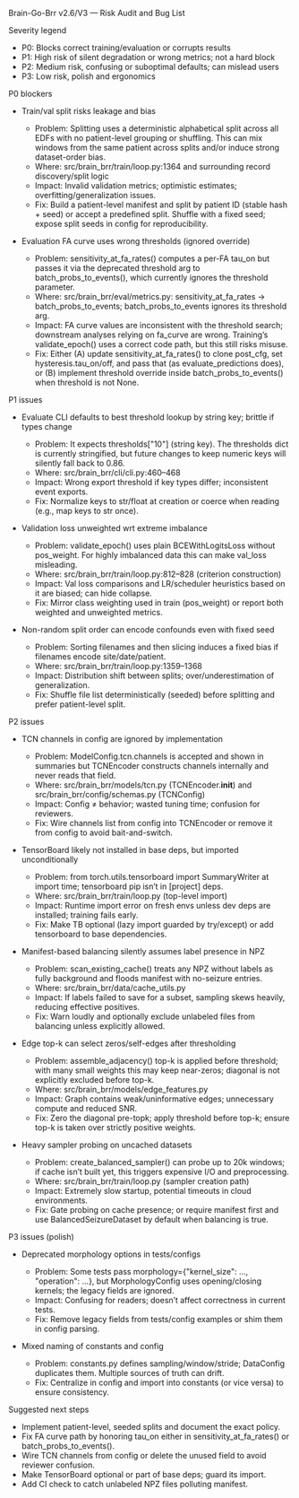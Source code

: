 Brain-Go-Brr v2.6/V3 — Risk Audit and Bug List

Severity legend
- P0: Blocks correct training/evaluation or corrupts results
- P1: High risk of silent degradation or wrong metrics; not a hard block
- P2: Medium risk, confusing or suboptimal defaults; can mislead users
- P3: Low risk, polish and ergonomics

P0 blockers
- Train/val split risks leakage and bias
  - Problem: Splitting uses a deterministic alphabetical split across all EDFs with no patient-level grouping or shuffling. This can mix windows from the same patient across splits and/or induce strong dataset-order bias.
  - Where: src/brain_brr/train/loop.py:1364 and surrounding record discovery/split logic
  - Impact: Invalid validation metrics; optimistic estimates; overfitting/generalization issues.
  - Fix: Build a patient-level manifest and split by patient ID (stable hash + seed) or accept a predefined split. Shuffle with a fixed seed; expose split seeds in config for reproducibility.

- Evaluation FA curve uses wrong thresholds (ignored override)
  - Problem: sensitivity_at_fa_rates() computes a per-FA tau_on but passes it via the deprecated threshold arg to batch_probs_to_events(), which currently ignores the threshold parameter.
  - Where: src/brain_brr/eval/metrics.py: sensitivity_at_fa_rates → batch_probs_to_events; batch_probs_to_events ignores its threshold arg.
  - Impact: FA curve values are inconsistent with the threshold search; downstream analyses relying on fa_curve are wrong. Training’s validate_epoch() uses a correct code path, but this still risks misuse.
  - Fix: Either (A) update sensitivity_at_fa_rates() to clone post_cfg, set hysteresis.tau_on/off, and pass that (as evaluate_predictions does), or (B) implement threshold override inside batch_probs_to_events() when threshold is not None.

P1 issues
- Evaluate CLI defaults to best threshold lookup by string key; brittle if types change
  - Problem: It expects thresholds["10"] (string key). The thresholds dict is currently stringified, but future changes to keep numeric keys will silently fall back to 0.86.
  - Where: src/brain_brr/cli/cli.py:460–468
  - Impact: Wrong export threshold if key types differ; inconsistent event exports.
  - Fix: Normalize keys to str/float at creation or coerce when reading (e.g., map keys to str once).

- Validation loss unweighted wrt extreme imbalance
  - Problem: validate_epoch() uses plain BCEWithLogitsLoss without pos_weight. For highly imbalanced data this can make val_loss misleading.
  - Where: src/brain_brr/train/loop.py:812–828 (criterion construction)
  - Impact: Val loss comparisons and LR/scheduler heuristics based on it are biased; can hide collapse.
  - Fix: Mirror class weighting used in train (pos_weight) or report both weighted and unweighted metrics.

- Non-random split order can encode confounds even with fixed seed
  - Problem: Sorting filenames and then slicing induces a fixed bias if filenames encode site/date/patient.
  - Where: src/brain_brr/train/loop.py:1359–1368
  - Impact: Distribution shift between splits; over/underestimation of generalization.
  - Fix: Shuffle file list deterministically (seeded) before splitting and prefer patient-level split.

P2 issues
- TCN channels in config are ignored by implementation
  - Problem: ModelConfig.tcn.channels is accepted and shown in summaries but TCNEncoder constructs channels internally and never reads that field.
  - Where: src/brain_brr/models/tcn.py (TCNEncoder.__init__) and src/brain_brr/config/schemas.py (TCNConfig)
  - Impact: Config ≠ behavior; wasted tuning time; confusion for reviewers.
  - Fix: Wire channels list from config into TCNEncoder or remove it from config to avoid bait-and-switch.

- TensorBoard likely not installed in base deps, but imported unconditionally
  - Problem: from torch.utils.tensorboard import SummaryWriter at import time; tensorboard pip isn’t in [project] deps.
  - Where: src/brain_brr/train/loop.py (top-level import)
  - Impact: Runtime import error on fresh envs unless dev deps are installed; training fails early.
  - Fix: Make TB optional (lazy import guarded by try/except) or add tensorboard to base dependencies.

- Manifest-based balancing silently assumes label presence in NPZ
  - Problem: scan_existing_cache() treats any NPZ without labels as fully background and floods manifest with no-seizure entries.
  - Where: src/brain_brr/data/cache_utils.py
  - Impact: If labels failed to save for a subset, sampling skews heavily, reducing effective positives.
  - Fix: Warn loudly and optionally exclude unlabeled files from balancing unless explicitly allowed.

- Edge top-k can select zeros/self-edges after thresholding
  - Problem: assemble_adjacency() top-k is applied before threshold; with many small weights this may keep near-zeros; diagonal is not explicitly excluded before top-k.
  - Where: src/brain_brr/models/edge_features.py
  - Impact: Graph contains weak/uninformative edges; unnecessary compute and reduced SNR.
  - Fix: Zero the diagonal pre-topk; apply threshold before top-k; ensure top-k is taken over strictly positive weights.

- Heavy sampler probing on uncached datasets
  - Problem: create_balanced_sampler() can probe up to 20k windows; if cache isn’t built yet, this triggers expensive I/O and preprocessing.
  - Where: src/brain_brr/train/loop.py (sampler creation path)
  - Impact: Extremely slow startup, potential timeouts in cloud environments.
  - Fix: Gate probing on cache presence; or require manifest first and use BalancedSeizureDataset by default when balancing is true.

P3 issues (polish)
- Deprecated morphology options in tests/configs
  - Problem: Some tests pass morphology={"kernel_size": ..., "operation": ...}, but MorphologyConfig uses opening/closing kernels; the legacy fields are ignored.
  - Impact: Confusing for readers; doesn’t affect correctness in current tests.
  - Fix: Remove legacy fields from tests/config examples or shim them in config parsing.

- Mixed naming of constants and config
  - Problem: constants.py defines sampling/window/stride; DataConfig duplicates them. Multiple sources of truth can drift.
  - Fix: Centralize in config and import into constants (or vice versa) to ensure consistency.

Suggested next steps
- Implement patient-level, seeded splits and document the exact policy.
- Fix FA curve path by honoring tau_on either in sensitivity_at_fa_rates() or batch_probs_to_events().
- Wire TCN channels from config or delete the unused field to avoid reviewer confusion.
- Make TensorBoard optional or part of base deps; guard its import.
- Add CI check to catch unlabeled NPZ files polluting manifest.

